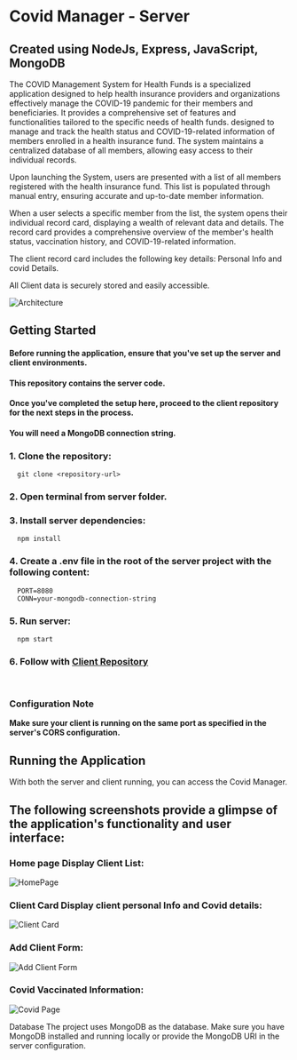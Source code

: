 # Covid Manager  - Server
## Created using NodeJs, Express, JavaScript, MongoDB

The COVID Management System for Health Funds is a specialized application designed to help health insurance providers and organizations
 effectively manage the COVID-19 pandemic for their members and beneficiaries. It provides a comprehensive set of features and functionalities
 tailored to the specific needs of health funds.
designed to manage and track the health status and COVID-19-related information of members enrolled in a health insurance fund.
The system maintains a centralized database of all members, allowing easy access to their individual records.

Upon launching the System, users are presented with a list of all members registered with the health insurance fund. 
This list is populated through manual entry, ensuring accurate and up-to-date member information.

When a user selects a specific member from the list, the system opens their individual record card,
displaying a wealth of relevant data and details. The record card provides a comprehensive overview of the member's health status, 
vaccination history, and COVID-19-related information.

The client record card includes the following key details:
Personal Info and covid Details.

All Client data is securely stored and easily accessible. 

![Architecture](https://github.com/brachaer/CovidServer/assets/145331020/0b5e6cd3-37b9-447e-a34b-cf399160f4ce)


## Getting Started
#### Before running the application, ensure that you've set up the server and client environments. 
#### This repository contains the server code. 

#### Once you've completed the setup here, proceed to the client repository for the next steps in the process.
#### You will need a MongoDB connection string.
### 1. Clone the repository:
      git clone <repository-url>
### 2.	Open terminal from server folder.
### 3.	Install server dependencies:
      npm install
### 4.	Create a .env file in the root of the server project with the following content:     
      PORT=8080
      CONN=your-mongodb-connection-string 
### 5.	Run server:
      npm start
### 6.	Follow with [Client Repository](https://github.com/brachaer/CovidClient)
<br/>

### Configuration Note
**Make sure your client is running on the same port as specified in the server's CORS configuration.**

## Running the Application

With both the server and client running, you can access the Covid Manager.

## The following screenshots provide a glimpse of the application's functionality and user interface:

### Home page Display Client List:
 
![HomePage](https://github.com/brachaer/CovidServer/assets/145331020/a643e566-1e9c-4d90-b251-9c3ed897b8a6)

### Client Card Display client personal Info and Covid details:

![Client Card](https://github.com/brachaer/CovidServer/assets/145331020/2d5a662c-3a04-4de9-9a43-102d0f27cb11)

### Add Client Form:

![Add Client Form](https://github.com/brachaer/CovidServer/assets/145331020/95fecc93-ddf3-47a0-ab1e-9e2a087cb773)

### Covid Vaccinated Information:

![Covid Page](https://github.com/brachaer/CovidServer/assets/145331020/c2df9048-ae06-46e8-9eae-ae54436a99ec)




Database
The project uses MongoDB as the database. Make sure you have MongoDB installed and running locally or provide the MongoDB URI in the server configuration.

